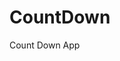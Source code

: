 # CountDown
 Count Down App
      
             
                                                             
                                                                                   
                                                                                    
                                                                          
                                                              
                                         
                      
                   
    
 
   
